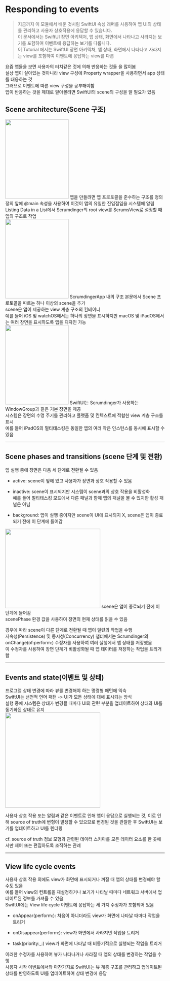 # Responding to events

> 지금까지 이 모듈에서 배운 것처럼 SwiftUI 속성 래퍼를 사용하여 앱 UI의 상태를 관리하고 사용자 상호작용에 응답할 수 있습니다.
> <br/>
> 이 문서에서는 SwiftUI 장면 아키텍처, 앱 상태, 화면에서 나타나고 사라지는 보기를 포함하여 이벤트에 응답하는 보기를 다룹니다.
> <br/>
> 이 Tutorial 에서는 SwiftUI 장면 아키텍처, 앱 상태, 화면에서 나타나고 사라지는 view를 포함하여 이벤트에 응답하는 view를 다룹
> <br/>

요즘 앱들을 보면 사용자의 터치같은 것에 의해 반응하는 것들 을 많이봄
<br/>
실상 앱이 살아있는 것아니라 view 구성에 Property wrapper을 사용하면서 app 상태를 대응하는 것
<br/>
그러므로 이벤트에 따른 view 구성을 공부해야함
<br/>
앱이 반응하는 것을 제대로 알아볼려면 SwiftUI의 scene의 구성을 알 필요가 있음
<br/>

## Scene architecture(Scene 구조)

<img src="https://docs-assets.developer.apple.com/published/f852de8a8170db339183fad5c3a6b548/SUI_067-010-010~dark@2x.png" width="200" height="250"/>
앱을 만들려면 앱 프로토콜을 준수하는 구조를 정의 
<br/>
정의 앞에 @main 속성을 사용하여 이것이 앱의 유일한 진입점임을 시스템에 알림
<br/>
Listing Data in a List에서 Scrumdinger의 root view를 ScrumsView로 설정할 때 앱의 구조로 작업
<br/>

<img src="https://docs-assets.developer.apple.com/published/7767537c43e8a87dab42f47104d4c517/SUI_067-010-020~dark@2x.png" width="200" height="250"/>
ScrumdingerApp 내의 구조 본문에서 Scene 프로토콜을 따르는 하나 이상의 scene을 추가
<br/>
scene은 앱이 제공하는 view 계층 구조의 컨테이너
<br/>
예를 들어 iOS 및 watchOS에서는 하나의 장면을 표시하지만 macOS 및 iPadOS에서는 여러 장면을 표시하도록 앱을 디자인 가능
<br/>

<img src="https://docs-assets.developer.apple.com/published/4b40f7fe6816ea302f7d25284681a0be/SUI_067-010-030~dark@2x.png" width="200" height="250"/>
SwiftUI는 Scrumdinger가 사용하는 WindowGroup과 같은 기본 장면을 제공
<br/>
시스템은 장면의 수명 주기를 관리하고 플랫폼 및 컨텍스트에 적합한 view 계층 구조를 표시
<br/>
예를 들어 iPadOS의 멀티태스킹은 동일한 앱의 여러 작은 인스턴스를 동시에 표시할 수 있음
<br/>

---

## Scene phases and transitions (scene 단계 및 전환)

앱 실행 중에 장면은 다음 세 단계로 전환될 수 있음
<br/>

- active: scene이 앞에 있고 사용자가 장면과 상호 작용할 수 있음
  <br/>

- inactive: scene이 표시되지만 시스템이 scene과의 상호 작용을 비활성화
  <br/>
  예를 들어 멀티태스킹 모드에서 다른 패널과 함께 앱의 패널을 볼 수 있지만 활성 패널은 아님
  <br/>

- background: 앱이 실행 중이지만 scene이 UI에 표시되지 X, scene은 앱이 종료되기 전에 이 단계에 들어감
  <br/>

<img src="https://docs-assets.developer.apple.com/published/225ce549433aa563c7f7d0b9161bbdd9/SUI_067-010-040~dark@2x.png" width="300" height="250"/>
scene은 앱이 종료되기 전에 이 단계에 들어감
<br/>
scenePhase 환경 값을 사용하여 장면의 현재 상태를 읽을 수 있음
<br/>

경우에 따라 scene이 다른 단계로 전환될 때 앱이 일련의 작업을 수행
<br/>
지속성(Persistence) 및 동시성(Concurrency) 챕터에서는 Scrumdinger의 onChange(of:perform:) 수정자를 사용하여 여러 실행에서 앱 상태를 저장했음
<br/>
이 수정자를 사용하여 장면 단계가 비활성화될 때 앱 데이터를 저장하는 작업을 트리거 함
<br/>

---

## Events and state(이벤트 및 상태)

프로그램 상태 변경에 따라 뷰를 변경해야 하는 명령형 패턴에 익숙
<br/>
SwiftUI는 선언적 언어 패턴 -> UI가 모든 상태에 대해 표시되는 방식
<br/>
실행 중에 시스템은 상태가 변경될 때마다 UI의 관련 부분을 업데이트하여 상태와 UI를 동기화된 상태로 유지
<br/>
<img src="https://docs-assets.developer.apple.com/published/f74a8a2932b4fa4bae83f7b386b9e01b/SUI_067-020-010~dark@2x.png" width="300" height="300"/>

사용자 상호 작용 또는 알림과 같은 이벤트로 인해 앱이 응답으로 실행되는 것, 이로 인해 source of truth에 변형이 발생할 수 있으므로 변경된 것을 관찰한 후 SwiftUI는 보기를 업데이트하고 UI를 렌더링
<br/>

cf. source of truth
정보 모형과 관련된 데이터 스키마를 모든 데이터 요소를 한 곳에서만 제어 또는 편집하도록 조직하는 관례
<br/>

---

## View life cycle events

사용자 상호 작용 외에도 view가 화면에 표시되거나 꺼질 때 앱의 상태를 변경해야 할 수도 있음
<br/>
예를 들어 view의 컨트롤을 재설정하거나 보기가 나타날 때마다 네트워크 서버에서 업데이트된 정보를 가져올 수 있음
<br/>
SwiftUI에는 View life cycle 이벤트에 응답하는 세 가지 수정자가 포함되어 있음
<br/>

- onAppear(perform:): 처음이 아니더라도 view가 화면에 나타날 때마다 작업을 트리거
  <br/>

- onDisappear(perform:): view가 화면에서 사라지면 작업을 트리거
  <br/>

- task(priority:\_:) view가 화면에 나타날 때 비동기적으로 실행되는 작업을 트리거
  <br/>

이러한 수정자를 사용하여 뷰가 나타나거나 사라질 때 앱의 상태를 변경하는 작업을 수행
<br/>
사용자 시작 이벤트에서와 마찬가지로 SwiftUI는 뷰 계층 구조를 관리하고 업데이트된 상태를 반영하도록 UI를 업데이트하여 상태 변경에 응답
<br/>
